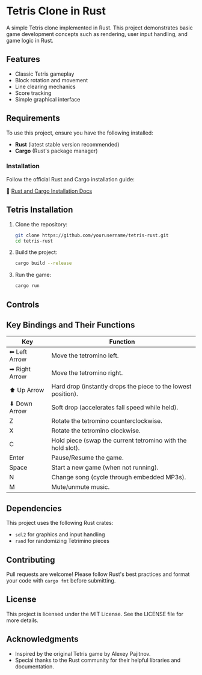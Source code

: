# Tetris Clone in Rust

A simple Tetris clone implemented in Rust. This project demonstrates basic game development concepts such as rendering, user input handling, and game logic in Rust.

## Features

- Classic Tetris gameplay
- Block rotation and movement
- Line clearing mechanics
- Score tracking
- Simple graphical interface

## Requirements

To use this project, ensure you have the following installed:

- **Rust** (latest stable version recommended)
- **Cargo** (Rust's package manager)

### Installation

Follow the official Rust and Cargo installation guide:

📖 [Rust and Cargo Installation Docs](https://doc.rust-lang.org/cargo/getting-started/installation.html)

## Tetris Installation

1. Clone the repository:

   ```sh
   git clone https://github.com/yourusername/tetris-rust.git
   cd tetris-rust
   ```

2. Build the project:

   ```sh
   cargo build --release
   ```

3. Run the game:

   ```sh
   cargo run
   ```

## Controls

## Key Bindings and Their Functions

| Key           | Function                                                        |
|--------------|------------------------------------------------------------------|
| ⬅ Left Arrow  | Move the tetromino left.                                       |
| ➡ Right Arrow | Move the tetromino right.                                      |
| ⬆ Up Arrow    | Hard drop (instantly drops the piece to the lowest position).  |
| ⬇ Down Arrow  | Soft drop (accelerates fall speed while held).                 |
| Z            | Rotate the tetromino counterclockwise.                          |
| X            | Rotate the tetromino clockwise.                                 |
| C            | Hold piece (swap the current tetromino with the hold slot).     |
| Enter        | Pause/Resume the game.                                          |
| Space        | Start a new game (when not running).                            |
| N            | Change song (cycle through embedded MP3s).                      |
| M            | Mute/unmute music.                                              |



## Dependencies

This project uses the following Rust crates:

- `sdl2` for graphics and input handling
- `rand` for randomizing Tetrimino pieces

## Contributing

Pull requests are welcome! Please follow Rust's best practices and format your code with `cargo fmt` before submitting.

## License

This project is licensed under the MIT License. See the LICENSE file for more details.

## Acknowledgments

- Inspired by the original Tetris game by Alexey Pajitnov.
- Special thanks to the Rust community for their helpful libraries and documentation.



